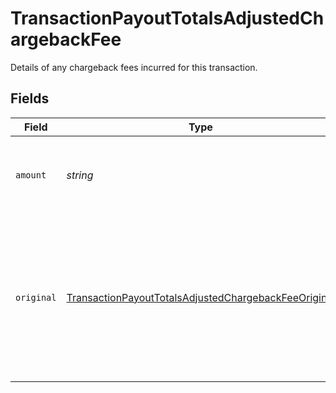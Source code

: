 # TransactionPayoutTotalsAdjustedChargebackFee

Details of any chargeback fees incurred for this transaction.


## Fields

| Field                                                                                                                               | Type                                                                                                                                | Required                                                                                                                            | Description                                                                                                                         | Example                                                                                                                             |
| ----------------------------------------------------------------------------------------------------------------------------------- | ----------------------------------------------------------------------------------------------------------------------------------- | ----------------------------------------------------------------------------------------------------------------------------------- | ----------------------------------------------------------------------------------------------------------------------------------- | ----------------------------------------------------------------------------------------------------------------------------------- |
| `amount`                                                                                                                            | *string*                                                                                                                            | :heavy_minus_sign:                                                                                                                  | Chargeback fee converted into the payout currency.                                                                                  | 1680                                                                                                                                |
| `original`                                                                                                                          | [TransactionPayoutTotalsAdjustedChargebackFeeOriginal](../../models/shared/transactionpayouttotalsadjustedchargebackfeeoriginal.md) | :heavy_minus_sign:                                                                                                                  | Chargeback fee before conversion to the payout currency. `null` when the chargeback fee is the same as the payout currency.         |                                                                                                                                     |